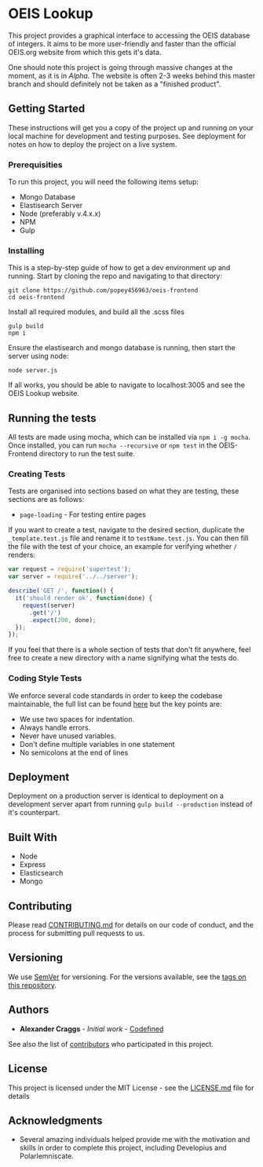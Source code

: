 # OEIS Lookup

This project provides a graphical interface to accessing the OEIS database of integers.  It aims to be more user-friendly and faster than the official OEIS.org website from which this gets it's data.

One should note this project is going through massive changes at the moment, as it is in *Alpha*.  The website is often 2-3 weeks behind this master branch and should definitely not be taken as a "finished product".

## Getting Started

These instructions will get you a copy of the project up and running on your local machine for development and testing purposes. See deployment for notes on how to deploy the project on a live system.

### Prerequisities

To run this project, you will need the following items setup:

- Mongo Database
- Elastisearch Server
- Node (preferably v.4.x.x)
- NPM
- Gulp


### Installing

This is a step-by-step guide of how to get a dev environment up and running.  Start by cloning the repo and navigating to that directory:

```
git clone https://github.com/popey456963/oeis-frontend
cd oeis-frontend
```

Install all required modules, and build all the .scss files

```
gulp build
npm i
```

Ensure the elastisearch and mongo database is running, then start the server using node:

```
node server.js
```

If all works, you should be able to navigate to localhost:3005 and see the OEIS Lookup website.

## Running the tests

All tests are made using mocha, which can be installed via `npm i -g mocha`.  Once installed, you can run `mocha --recursive` or `npm test` in the OEIS-Frontend directory to run the test suite.

### Creating Tests

Tests are organised into sections based on what they are testing, these sections are as follows:

- `page-loading` - For testing entire pages

If you want to create a test, navigate to the desired section, duplicate the `_template.test.js` file and rename it to `testName.test.js`.  You can then fill the file with the test of your choice, an example for verifying whether `/` renders:

```javascript
var request = require('supertest');
var server = require('../../server');

describe('GET /', function() {
  it('should render ok', function(done) {
    request(server)
      .get('/')
      .expect(200, done);
  });
});
```

If you feel that there is a whole section of tests that don't fit anywhere, feel free to create a new directory with a name signifying what the tests do.

### Coding Style Tests

We enforce several code standards in order to keep the codebase maintainable, the full list can be found [here](http://standardjs.com/rules.html) but the key points are:

- We use two spaces for indentation.
- Always handle errors.
- Never have unused variables.
- Don't define multiple variables in one statement
- No semicolons at the end of lines

## Deployment

Deployment on a production server is identical to deployment on a development server apart from running `gulp build --production` instead of it's counterpart.

## Built With

* Node
* Express
* Elasticsearch
* Mongo

## Contributing

Please read [CONTRIBUTING.md](CONTRIBUTING.md) for details on our code of conduct, and the process for submitting pull requests to us.

## Versioning

We use [SemVer](http://semver.org/) for versioning. For the versions available, see the [tags on this repository](https://github.com/popey456963/oeis-frontend/tags). 

## Authors

* **Alexander Craggs** - *Initial work* - [Codefined](http://codefined.xyz)

See also the list of [contributors](https://github.com/popey456963/oeis-frontend/contributors) who participated in this project.

## License

This project is licensed under the MIT License - see the [LICENSE.md](LICENSE.md) file for details

## Acknowledgments

* Several amazing individuals helped provide me with the motivation and skills in order to complete this project, including Developius and Polarlemniscate.
